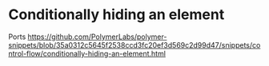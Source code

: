 # Conditionally hiding an element

Ports https://github.com/PolymerLabs/polymer-snippets/blob/35a0312c5645f2538ccd3fc20ef3d569c2d99d47/snippets/control-flow/conditionally-hiding-an-element.html